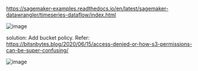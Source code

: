 
https://sagemaker-examples.readthedocs.io/en/latest/sagemaker-datawrangler/timeseries-dataflow/index.html


![image](https://user-images.githubusercontent.com/63837999/210110663-4d892768-22b2-4cc7-bfbc-ad9d70587700.png)

solution: Add bucket policy.  Refer: https://bitsnbytes.blog/2020/06/15/access-denied-or-how-s3-permissions-can-be-super-confusing/

![image](https://user-images.githubusercontent.com/63837999/210110828-bb2ed908-6ea6-4f72-afe0-74a0be2c36f0.png)

